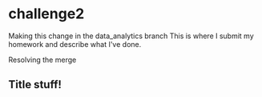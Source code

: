 # challenge2
Making this change in the data_analytics branch
This is where I submit my homework and describe what I've done. 

Resolving the merge

## Title stuff!

